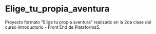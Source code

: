 # Elige_tu_propia_aventura
Proyecto formato "Elige tu propia aventura" realizado en la 2da clase del curso Introductorio - Front End de Plataforma5.

